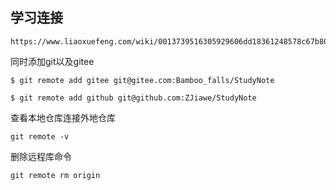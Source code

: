 ## 学习连接

```
https://www.liaoxuefeng.com/wiki/0013739516305929606dd18361248578c67b8067c8c017b000/00150154460073692d151e784de4d718c67ce836f72c7c4000
```

同时添加git以及gitee

```
$ git remote add gitee git@gitee.com:Bamboo_falls/StudyNote
```

```
$ git remote add github git@github.com:ZJiawe/StudyNote
```

查看本地仓库连接外地仓库

```
git remote -v
```

删除远程库命令

```
git remote rm origin
```

